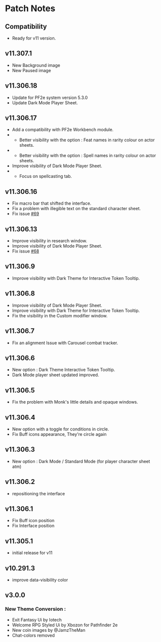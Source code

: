 # Patch Notes

## Compatibility
- Ready for v11 version.

## v11.307.1
- New Background image 
- New Paused image

## v11.306.18
- Update for PF2e system version 5.3.0
- Update Dark Mode Player Sheet. 

## v11.306.17
- Add a compatibility with PF2e Workbench module.
- - Better visibility with the option : Feat names in rarity colour on actor sheets.
- - Better visibility with the option : Spell names in rarity colour on actor sheets. 
- Improve visibility of Dark Mode Player Sheet. 
- - Focus on spellcasting tab.

## v11.306.16
- Fix macro bar that shifted the interface.
- Fix a problem with illegible text on the standard character sheet.
- Fix issue [#69](https://gitlab.com/sasmira/pathfinder-ui/-/issues/69)

## v11.306.13
- Improve visibility in research window.
- Improve visibility of Dark Mode Player Sheet.
- Fix issue [#68](https://gitlab.com/sasmira/pathfinder-ui/-/issues/68)

## v11.306.9
- Improve visibility with Dark Theme for Interactive Token Tooltip.

## v11.306.8
- Improve visibility of Dark Mode Player Sheet.
- Improve visibility with Dark Theme for Interactive Token Tooltip.
- Fix the visibility in the Custom modifier window.

## v11.306.7
- Fix an alignment Issue with Carousel combat tracker.

## v11.306.6
- New option : Dark Theme Interactive Token Tooltip.
- Dark Mode player sheet updated improved.

## v11.306.5
- Fix the problem with Monk's little details and opaque windows.

## v11.306.4
- New option with a toggle for conditions in circle.
- Fix Buff icons appearance, They're circle again 

## v11.306.3
- New option : Dark Mode / Standard Mode (for player character sheet atm)

## v11.306.2
- repositioning the interface

## v11.306.1
- Fix Buff icon position
- Fix Interface position

## v11.305.1
- initial release for v11

## v10.291.3
- improve data-visibility color

## v3.0.0
### New Theme Conversion : 
- Exit Fantasy Ui by Iotech
- Welcome RPG Styled Ui by Xbozon for Pathfinder 2e
- New coin images by @JamzTheMan
- Chat-colors removed
